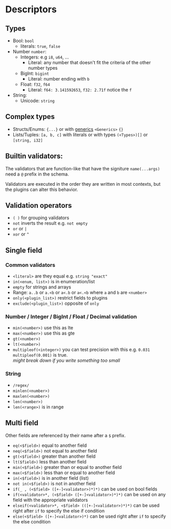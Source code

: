 # Descriptors

## Types

- Bool: `bool`
	- literals: `true`, `false`
- Number `number`:
	- Integers: e.g `i8`, `u64`, ...
		- Literal: any number that doesn't fit the criteria of the other number types
	- BigInt: `bigint`
		- Literal: number ending with `b`
	- Float: `f32`, `f64`
		- Literal: `f64: 3.141592653`, `f32: 2.71f` notice the `f`
- String:
	- Unicode: `string`

## Complex types

- Structs/Enums: `{...}` or with [generics](#Generics)  `<Generics>` `{}`
- Lists/Tuples: `[a, b, c]` with literals or with types `(<Types>)[]` or `[string, i32]`

## Builtin validators:

The validators that are function-like that have the signiture `name(...args)` need a `@` prefix in the schema.

Validators are executed in the order they are written in most contexts, but the plugins can alter this behavior.

## Validation operators

- `( )` for grouping validators
- `not` inverts the result e.g. `not empty`
- `or` or `|`
- `xor` or `^`

## Single field

### Common validators

- `<literal>` are they equal e.g. `string "exact"`
- `in(<enum, list>)` is in enumeration/list
- `empty` for strings and arrays
- Range: `a..b` or `a.<b` or `a<.b` or `a<.<b` where `a` and `b` are `<number>`
- `only(<plugin_list>)` restrict fields to plugins
- `exclude(<plugin_list>)` opposite of `only`

### Number / Integer / BigInt / Float / Decimal validation

- `min(<number>)` use this as lte
- `max(<number>)` use this as gte
- `gt(<number>)`
- `lt(<number>)`
- `multipleof(<integer>)` you can test precision with this e.g. `0.031 multipleof(0.001)` is true.<br>*might break down if you write something too small*

### String

- `/regex/`
- `minlen(<number>)`
- `maxlen(<number>)`
- `len(<number>)`
- `len(<range>)` is in range

## Multi field

Other fields are referenced by their name after a `$` prefix.

- `eq(<$field>)` equal to another field
- `neq(<$field>)` not equal to another field
- `gt(<$field>)` greater than another field
- `lt($field>)` less than another field
- `min(<$field>)` greater than or equal to another field
- `max(<$field>)` less than or equal to another field
- `in(<$field>)` is in another field (list)
- `not in(<$field>)` is not in another field
- `if(_ , (<$field> ([+-]<validator>)*)*)`	can be used on bool fields
- `if(<validator>*, (<$field> ([+-]<validator>)*)*)` can be used on any field with the appropriate validators
- `elseif(<validator>*, <$field> (([+-]<validator>)*)*)` can be used right after `if` to specify the else if condition
- `else(<$field> ([+-]<validator>)*)` can be used right after `if` to specify the else condition
